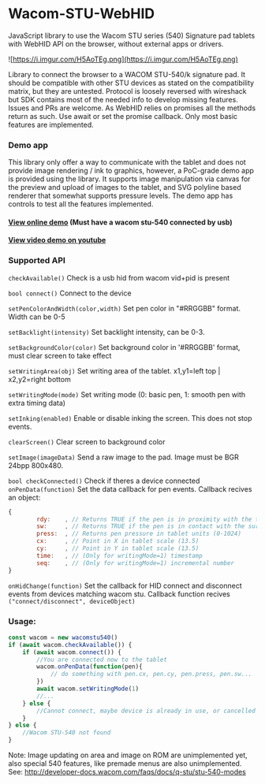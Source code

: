 # Wacom-STU-WebHID
JavaScript library to use the Wacom STU series (540) Signature pad tablets with WebHID API on the browser, without external apps or drivers.

![https://i.imgur.com/H5AoTEg.png](https://i.imgur.com/H5AoTEg.png)

Library to connect the browser to a WACOM STU-540/k signature pad. It should be compatible with other STU devices as stated on the compatibility matrix, but they are untested.
Protocol is loosely reversed with wireshack but SDK contains most of the needed info to develop missing features. Issues and PRs are welcome.
As WebHID relies on promises all the methods return as such. Use await or set the promise callback. Only most basic features are implemented.

### Demo app
This library only offer a way to communicate with the tablet and does not provide image rendering / ink to graphics, however, a PoC-grade demo app is provided using the library. It supports image manipulation via canvas for the preview and upload of images to the tablet, and SVG polyline based renderer that somewhat supports pressure levels. The demo app has controls to test all the features implemented.
#### [View online demo](https://amsspecialist.com/wacomstu/demo.html)  (Must have a wacom stu-540 connected by usb)
#### [View video demo on youtube](https://youtu.be/Nkc5DdnVf1A)

### Supported API
`checkAvailable()` Check is a usb hid from wacom vid+pid is present

`bool connect()` Connect to the device

`setPenColorAndWidth(color,width)` Set pen color in "#RRGGBB" format. Width can be 0-5

`setBacklight(intensity)` Set backlight intensity, can be 0-3.

`setBackgroundColor(color)` Set background color in '#RRGGBB' format, must clear screen to take effect

`setWritingArea(obj)` Set writing area of the tablet. x1,y1=left top | x2,y2=right bottom

`setWritingMode(mode)` Set writing mode (0: basic pen, 1: smooth pen with extra timing data)

`setInking(enabled)` Enable or disable inking the screen. This does not stop events.

`clearScreen()` Clear screen to background color

`setImage(imageData)` Send a raw image to the pad. Image must be BGR 24bpp 800x480.

`bool checkConnected()` Check if theres a device connected
`onPenData(function)` Set the data callback for pen events. Callback recives an object:
```js
{
        rdy: 	, // Returns TRUE if the pen is in proximity with the tablet
        sw:  	, // Returns TRUE if the pen is in contact with the surface
        press: 	, // Returns pen pressure in tablet units (0-1024)
        cx: 	, // Point in X in tablet scale (13.5)
        cy: 	, // Point in Y in tablet scale (13.5)
        time: 	, // (Only for writingMode=1) timestamp
        seq:  	, // (Only for writingMode=1) incremental number
}
```
`onHidChange(function)` Set the callback for HID connect and disconnect events from devices matching wacom stu. Callback function recives `("connect/disconnect", deviceObject)`
### Usage:
```js		
const wacom = new wacomstu540()
if (await wacom.checkAvailable()) {
	if (await wacom.connect()) {
		//You are connected now to the tablet
		wacom.onPenData(function(pen){
		    // do something with pen.cx, pen.cy, pen.press, pen.sw...
		})
		await wacom.setWritingMode(1)
		//...
	} else {
		//Cannot connect, maybe device is already in use, or cancelled
	}
} else {
	//Wacom STU-540 not found
}
```
Note: Image updating on area and image on ROM are unimplemented yet, also special 540 features, like premade menus are also unimplemented. 
See: http://developer-docs.wacom.com/faqs/docs/q-stu/stu-540-modes
